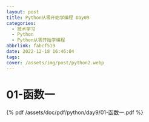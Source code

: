 ```yaml
---
layout: post
title: Python从零开始学编程 Day09
categories:
  - 技术学习
  - Python
  - Python从零开始学编程
abbrlink: fabcf519
date: 2022-12-18 16:46:04
tags:
cover: /assets/img/post/python2.webp
---
```


# 01-函数一

{% pdf /assets/doc/pdf/python/day9/01-函数一.pdf %}
